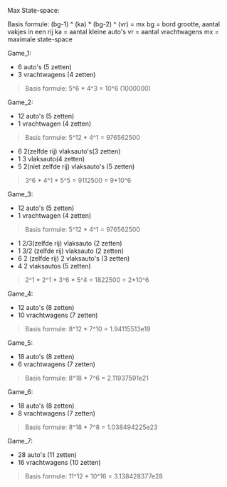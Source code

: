 Max State-space:

Basis formule: (bg-1) ^ (ka) * (bg-2) ^ (vr) = mx
bg = bord grootte, aantal vakjes in een rij
ka = aantal kleine auto's
vr = aantal vrachtwagens
mx = maximale state-space


Game_1:
- 6 auto's (5 zetten)
- 3 vrachtwagens (4 zetten)

> Basis formule: 5^6 * 4^3 = 10^6 (1000000)

Game_2:

- 12 auto's (5 zetten)
- 1 vrachtwagen (4 zetten)

> Basis formule: 5^12 * 4^1 = 976562500

- 6 2(zelfde rij) vlaksauto's(3 zetten)
- 1 3 vlaksauto(4 zetten)
- 5 2(niet zelfde rij) vlaksauto's (5 zetten)

> 3^6 * 4^1 * 5^5 = 9112500 = 9*10^6

Game_3:

- 12 auto's (5 zetten)
- 1 vrachtwagen (4 zetten)

> Basis formule: 5^12 * 4^1 = 976562500

- 1 2/3(zelfde rij) vlaksauto (2 zetten)
- 1 3/2 (zelfde rij) vlaksauto (2 zetten)
- 6 2 (zelfde rij) 2 vlaksauto's (3 zetten)
- 4 2 vlaksautos (5 zetten)

> 2^1 * 2^1 * 3^6 * 5^4 = 1822500 = 2*10^6

Game_4:

- 12 auto's (8 zetten)
- 10 vrachtwagens (7 zetten)

> Basis formule: 8^12 * 7^10 = 1.94115513e19

Game_5:

- 18 auto's (8 zetten)
- 6 vrachtwagens (7 zetten)

> Basis formule: 8^18 * 7^6 = 2.11937591e21

Game_6:

- 18 auto's (8 zetten)
- 8 vrachtwagens (7 zetten)

> Basis formule: 8^18 * 7^8 = 1.038494225e23

Game_7:

- 28 auto's (11 zetten)
- 16 vrachtwagens (10 zetten)

> Basis formule: 11^12 * 10^16 = 3.138428377e28
